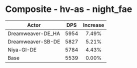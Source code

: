 # Composite - hv-as - night_fae
| Actor | DPS | Increase |
|---|:---:|:---:|
|Dreamweaver-DE_HA|5954|7.49%|
|Dreamweaver-SB-DE|5827|5.21%|
|Niya-GI-DE|5784|4.43%|
|Base|5539|0.00%|
